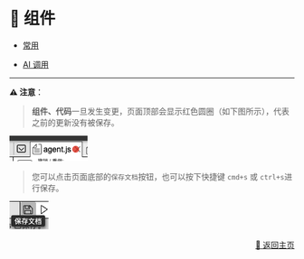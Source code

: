 # 🧩 组件

- [常用](./common/index-zh_CN.md)

- [AI 调用](./AI_call/index-zh_CN.md)

<!-- 
- [交互/输出](./interactive-zh_CN.md)
- [流程控制](./flow_control-zh_CN.md)
- [代码](./code-zh_CN.md) 
-->
----------
<p></p>

**⚠️ 注意**：

> **组件、代码**一旦发生变更，页面顶部会显示红色圆圈（如下图所示），代表之前的更新没有被保存。

<p>
  <img src="../../assets/unsaved.jpg" alt="unsaved" />
</p>

> 您可以点击页面底部的`保存文档`按钮，也可以按下快捷键 `cmd+s` 或 `ctrl+s`进行保存。

<p>
  <img src="../../assets/save_btn_cn.jpg" alt="save_btn" />
</p>


<p align="right" >
  <a href="../../README-zh_CN.md">
    🔗 返回主页
  </a>
</p>

